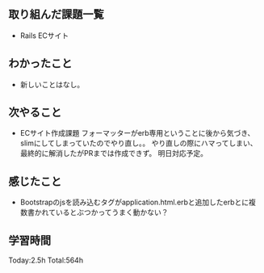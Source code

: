 ## 取り組んだ課題一覧
- Rails ECサイト
  
## わかったこと
- 新しいことはなし。

## 次やること
- ECサイト作成課題 フォーマッターがerb専用ということに後から気づき、slimにしてしまっていたのでやり直し。。
やり直しの際にハマってしまい、最終的に解消したがPRまでは作成できず。
明日対応予定。
  
## 感じたこと
- Bootstrapのjsを読み込むタグがapplication.html.erbと追加したerbとに複数書かれているとぶつかってうまく動かない？
  
## 学習時間
Today:2.5h
Total:564h
